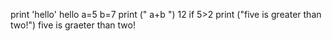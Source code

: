 print 'hello'
hello
a=5
b=7
print (" a+b ")
12
if 5>2
print ("five is greater than two!")
five is graeter than two!
